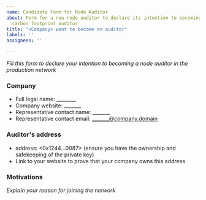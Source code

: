 ```yaml
---
name: Candidate Form for Node Auditor
about: Form for a new node auditor to declare its intention to becoming an active
  carbon footprint auditor
title: "<Company> want to become an auditor"
labels: ''
assignees: ''

---
```


*Fill this form to declare your intention to becoming a node auditor in the production network*

### Company
* Full legal name: ________        
* Company website: _______
* Representative contact name: _______      
* Representative contact email: _______@company.domain    


### Auditor's address
* address: <0x1244...0087> (ensure you have the ownership and safekeeping of the private key)
* Link to your website to prove that your company owns this address

### Motivations

*Explain your reason for joining the network*
